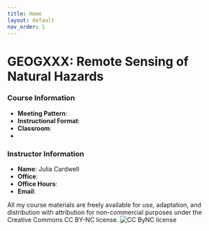 ```yaml
---
title: Home
layout: default
nav_order: 1
---
```


# GEOGXXX: Remote Sensing of Natural Hazards

### Course Information
- **Meeting Pattern**: 
- **Instructional Format**: 
- **Classroom**:
- 
### Instructor Information
- **Name**: Julia Cardwell
- **Office**: 
- **Office Hours**: 
- **Email**: 

All my course materials are freely available for use, adaptation, and distribution with attribution for non-commercial purposes under the Creative Commons CC BY-NC license. ![CC ByNC license](Cc_by-nc_icon.svg.png)
